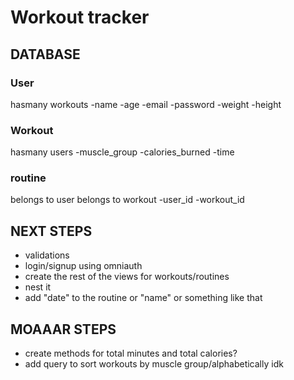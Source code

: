 # Workout tracker

## DATABASE
### User
  hasmany workouts
	-name
	-age
	-email
	-password
	-weight
	-height
	

### Workout
  hasmany users
	-muscle_group
	-calories_burned
	-time

### routine
  belongs to user
  belongs to workout
	-user_id
	-workout_id

## NEXT STEPS
- validations 
- login/signup using omniauth
- create the rest of the views for workouts/routines
- nest it
- add "date" to the routine or "name" or something like that

## MOAAAR STEPS
- create methods for total minutes and total calories?
- add query to sort workouts by muscle group/alphabetically idk
